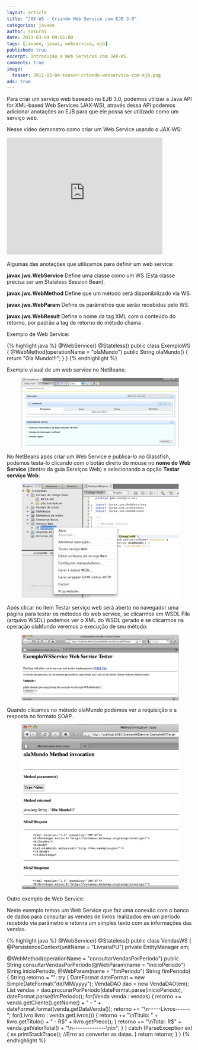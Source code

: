 ```yaml
---
layout: article
title: "JAX-WS - Criando Web Service com EJB 3.0"
categories: javaee
author: sakurai
date: 2011-03-04 09:01:00
tags: [javaee, jaxws, webservice, ejb]
published: true
excerpt: Introdução a Web Services com JAX-WS.
comments: true
image:
  teaser: 2011-03-04-teaser-criando-webservice-com-ejb.png
ads: true
---
```


Para criar um serviço web baseado no EJB 3.0, podemos utilizar a Java API for XML-based Web Services (JAX-WS), através dessa API podemos adicionar anotações ao EJB para que ele possa ser utilizado como um serviço web.

Nesse vídeo demonstro como criar um Web Service usando o JAX-WS:

<iframe width="420" height="315" src="https://www.youtube.com/embed/p2G08MDxCUs" frameborder="0" allowfullscreen></iframe>

Algumas das anotações que utilizamos para definir um web service:

**javax.jws.WebService**
Define uma classe como um WS (Está classe precisa ser um Stateless Session Bean).

**javax.jws.WebMethod**
Define que um método será disponibilizado via WS.

**javax.jws.WebParam**
Define os parâmetros que serão recebidos pelo WS.

**javax.jws.WebResult**
Define o nome da tag XML com o conteúdo do retorno, por padrão a tag de retorno do método chama <return>.

Exemplo de Web Service:

{% highlight java %}
@WebService()
@Stateless()
public class ExemploWS {
  @WebMethod(operationName = "olaMundo")
  public String olaMundo() {
    return "Ola Mundo!!!";
  }
}
{% endhighlight %}

Exemplo visual de um web service no NetBeans:

<figure>
    <a href="/images/2011-03-04-criando-webservice-com-ejb-01.png"><img src="/images/2011-03-04-criando-webservice-com-ejb-01.png" alt="Exemplo visual de Web Services no NetBeans."></a>
</figure>

No NetBeans após criar um Web Service e publica-lo no Glassfish, podemos testa-lo clicando com o botão direito do mouse no **nome do Web Service** (dentro da guia Serviços Web) e selecionando a opção **Testar serviço Web**:

<figure>
    <a href="/images/2011-03-04-criando-webservice-com-ejb-02.png"><img src="/images/2011-03-04-criando-webservice-com-ejb-02.png" alt="Testar Web Service."></a>
</figure>

Após clicar no item Testar serviço web será aberto no navegador uma página para testar os métodos do web service, se clicarmos em WSDL File (arquivo WSDL) podemos ver o XML do WSDL gerado e se clicarmos na operação olaMundo veremos a execução de seu método:

<figure>
    <a href="/images/2011-03-04-criando-webservice-com-ejb-03.png"><img src="/images/2011-03-04-criando-webservice-com-ejb-03.png" alt="Testar Web Service."></a>
</figure>

Quando clicamos no método olaMundo podemos ver a requisição e a resposta no formato SOAP.

<figure>
    <a href="/images/2011-03-04-criando-webservice-com-ejb-04.png"><img src="/images/2011-03-04-criando-webservice-com-ejb-04.png" alt="Testar Web Service."></a>
</figure>

Outro exemplo de Web Service:

Neste exemplo temos um Web Service que faz uma conexão com o banco de dados para consultar as vendes de livros realizados em um período recebido via parâmetro e retorna um simples texto com as informações das vendas.

{% highlight java %}
@WebService()
@Stateless()
public class VendasWS {
  @PersistenceContext(unitName = "LivrariaPU")
  private EntityManager em;

  @WebMethod(operationName = "consultarVendasPorPeriodo")
  public String consultarVendasPorPeriodo(@WebParam(name = "inicioPeriodo") String inicioPeriodo, @WebParam(name = "fimPeriodo") String fimPeriodo) {
    String retorno = "";
    try {
      DateFormat dateFormat = new SimpleDateFormat("dd/MM/yyyy");
      VendaDAO dao = new VendaDAO(em);
      List<Venda> vendas = dao.procurarPorPeriodo(dateFormat.parse(inicioPeriodo), dateFormat.parse(fimPeriodo));
      for(Venda venda : vendas) {
        retorno += venda.getCliente().getNome() + " - " + dateFormat.format(venda.getDataVenda());
        retorno += "\n-----Livros------";
        for(Livro livro : venda.getLivros()) {
          retorno += "\nTitulo: " + livro.getTitulo() + " - R$" + livro.getPreco();
        }
        retorno += "\nTotal: R$" + venda.getValorTotal() + "\n--------------\n\n";
      }
    } catch (ParseException ex) {
      ex.printStackTrace(); //Erro ao converter as datas.
    }
    return retorno;
  }
}
{% endhighlight %}
